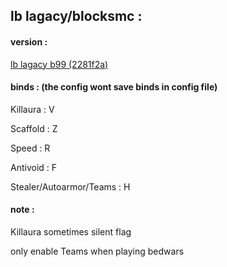 ## lb lagacy/blocksmc : 

#### version : 

[lb lagacy b99 (2281f2a)](https://dl.liquidbounce.net/download/C0ZpqgHotj)

#### binds : (the config wont save binds in config file)

Killaura : V

Scaffold : Z

Speed : R

Antivoid : F

Stealer/Autoarmor/Teams : H

#### note : 

Killaura sometimes silent flag

only enable Teams when playing bedwars
